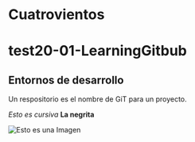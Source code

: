Cuatrovientos
===============
# test20-01-LearningGitbub
## Entornos de desarrollo

Un respositorio es el nombre de GiT para un proyecto.

_Esto es cursiva_
**La negrita**

![Esto es una Imagen](https://www.google.com/search?q=monty+python&tbm=isch&chips=q:monty+python,g_1:wallpaper:dLjV0_9_MOE%3D&client=firefox-b-d&hl=es&sa=X&ved=2ahUKEwii7feyx4HsAhWt0eAKHWm1AWAQ4lYoAHoECAEQFQ&biw=1263&bih=579#imgrc=Qoc13GIXH-YLqM)

